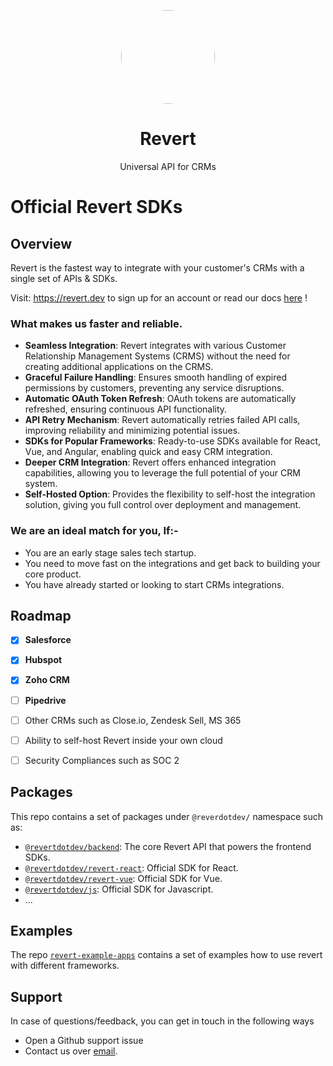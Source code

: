 <p align="center">
<img width="150" style="border-radius:75px;" src="./public/logo.png"/>
<h1 align="center"><b>Revert</b></h1>
<p align="center">
Universal API for CRMs
<br />
</p>

# Official Revert SDKs

## Overview

Revert is the fastest way to integrate with your customer's CRMs with a single set of APIs & SDKs.

Visit: https://revert.dev to sign up for an account or read our docs [here](https://docs.revert.dev) !

### What makes us faster and reliable.

-   **Seamless Integration**: Revert integrates with various Customer Relationship Management Systems (CRMS) without the need for creating additional applications on the CRMS.
-   **Graceful Failure Handling**: Ensures smooth handling of expired permissions by customers, preventing any service disruptions.
-   **Automatic OAuth Token Refresh**: OAuth tokens are automatically refreshed, ensuring continuous API functionality.
-   **API Retry Mechanism**: Revert automatically retries failed API calls, improving reliability and minimizing potential issues.
-   **SDKs for Popular Frameworks**: Ready-to-use SDKs available for React, Vue, and Angular, enabling quick and easy CRM integration.
-   **Deeper CRM Integration**: Revert offers enhanced integration capabilities, allowing you to leverage the full potential of your CRM system.
-   **Self-Hosted Option**: Provides the flexibility to self-host the integration solution, giving you full control over deployment and management.

### We are an ideal match for you, If:-

-   You are an early stage sales tech startup.
-   You need to move fast on the integrations and get back to building your core product.
-   You have already started or looking to start CRMs integrations.

## Roadmap

-   [x] **Salesforce**
-   [x] **Hubspot**

-   [x] **Zoho CRM**

-   [ ] **Pipedrive**

-   [ ] Other CRMs such as Close.io, Zendesk Sell, MS 365
-   [ ] Ability to self-host Revert inside your own cloud
-   [ ] Security Compliances such as SOC 2

## Packages

This repo contains a set of packages under `@reverdotdev/` namespace such as:

-   [`@revertdotdev/backend`](./packages/backend): The core Revert API that powers the frontend SDKs.
-   [`@revertdotdev/revert-react`](./packages/react): Official SDK for React.
-   [`@revertdotdev/revert-vue`](./packages/vue): Official SDK for Vue.
-   [`@revertdotdev/js`](./packages/js): Official SDK for Javascript.
-   ...

## Examples

The repo [`revert-example-apps`](https://github.com/revertinc/revert-example-apps) contains a set of examples how to use revert with different frameworks.

## Support

In case of questions/feedback, you can get in touch in the following ways

-   Open a Github support issue
-   Contact us over [email](mailto:jatin@revert.dev).
